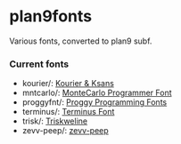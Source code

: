 plan9fonts
==========

Various fonts, converted to plan9 subf.


### Current fonts

* kourier/: [Kourier & Ksans](http://www.semware.com/html/tseprofilesr.php#FONTS)
* mntcarlo/: [MonteCarlo Programmer Font](http://www.bok.net/MonteCarlo/)
* proggyfnt/: [Proggy Programming Fonts](http://www.proggyfonts.com/)
* terminus/: [Terminus Font](http://terminus-font.sourceforge.net/)
* trisk/: [Triskweline](http://www.netalive.org/tinkering/triskweline/)
* zevv-peep/: [zevv-peep](http://zevv.nl/play/code/zevv-peep/)
